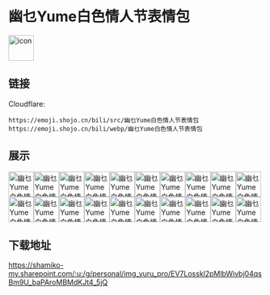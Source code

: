 # 幽乜Yume白色情人节表情包
<img src="https://emoji.shojo.cn/bili/src/幽乜Yume白色情人节表情包/icon.png" width="50" height="50" alt="icon">

## 链接
Cloudflare:
```
https://emoji.shojo.cn/bili/src/幽乜Yume白色情人节表情包
https://emoji.shojo.cn/bili/webp/幽乜Yume白色情人节表情包
```
## 展示
<img src="https://emoji.shojo.cn/bili/src/幽乜Yume白色情人节表情包/幽乜Yume白色情人节表情包-哭哭惹.png" width="50" height="50" alt="幽乜Yume白色情人节表情包-哭哭惹"><img src="https://emoji.shojo.cn/bili/src/幽乜Yume白色情人节表情包/幽乜Yume白色情人节表情包-打乜哟.png" width="50" height="50" alt="幽乜Yume白色情人节表情包-打乜哟"><img src="https://emoji.shojo.cn/bili/src/幽乜Yume白色情人节表情包/幽乜Yume白色情人节表情包-你是？.png" width="50" height="50" alt="幽乜Yume白色情人节表情包-你是？"><img src="https://emoji.shojo.cn/bili/src/幽乜Yume白色情人节表情包/幽乜Yume白色情人节表情包-阿巴阿巴.png" width="50" height="50" alt="幽乜Yume白色情人节表情包-阿巴阿巴"><img src="https://emoji.shojo.cn/bili/src/幽乜Yume白色情人节表情包/幽乜Yume白色情人节表情包-怎么回事呢.png" width="50" height="50" alt="幽乜Yume白色情人节表情包-怎么回事呢"><img src="https://emoji.shojo.cn/bili/src/幽乜Yume白色情人节表情包/幽乜Yume白色情人节表情包-爱你哟.png" width="50" height="50" alt="幽乜Yume白色情人节表情包-爱你哟"><img src="https://emoji.shojo.cn/bili/src/幽乜Yume白色情人节表情包/幽乜Yume白色情人节表情包-在一起.png" width="50" height="50" alt="幽乜Yume白色情人节表情包-在一起"><img src="https://emoji.shojo.cn/bili/src/幽乜Yume白色情人节表情包/幽乜Yume白色情人节表情包-你是雪女吧.png" width="50" height="50" alt="幽乜Yume白色情人节表情包-你是雪女吧"><img src="https://emoji.shojo.cn/bili/src/幽乜Yume白色情人节表情包/幽乜Yume白色情人节表情包-牛蛙.png" width="50" height="50" alt="幽乜Yume白色情人节表情包-牛蛙"><img src="https://emoji.shojo.cn/bili/src/幽乜Yume白色情人节表情包/幽乜Yume白色情人节表情包-你急啦？.png" width="50" height="50" alt="幽乜Yume白色情人节表情包-你急啦？"><img src="https://emoji.shojo.cn/bili/src/幽乜Yume白色情人节表情包/幽乜Yume白色情人节表情包-流汗.png" width="50" height="50" alt="幽乜Yume白色情人节表情包-流汗"><img src="https://emoji.shojo.cn/bili/src/幽乜Yume白色情人节表情包/幽乜Yume白色情人节表情包-气晕.png" width="50" height="50" alt="幽乜Yume白色情人节表情包-气晕"><img src="https://emoji.shojo.cn/bili/src/幽乜Yume白色情人节表情包/幽乜Yume白色情人节表情包-笨蛋.png" width="50" height="50" alt="幽乜Yume白色情人节表情包-笨蛋"><img src="https://emoji.shojo.cn/bili/src/幽乜Yume白色情人节表情包/幽乜Yume白色情人节表情包-放屁噗~.png" width="50" height="50" alt="幽乜Yume白色情人节表情包-放屁噗~"><img src="https://emoji.shojo.cn/bili/src/幽乜Yume白色情人节表情包/幽乜Yume白色情人节表情包-摸摸头.png" width="50" height="50" alt="幽乜Yume白色情人节表情包-摸摸头"><img src="https://emoji.shojo.cn/bili/src/幽乜Yume白色情人节表情包/幽乜Yume白色情人节表情包-该交租咯.png" width="50" height="50" alt="幽乜Yume白色情人节表情包-该交租咯"><img src="https://emoji.shojo.cn/bili/src/幽乜Yume白色情人节表情包/幽乜Yume白色情人节表情包-单推！.png" width="50" height="50" alt="幽乜Yume白色情人节表情包-单推！"><img src="https://emoji.shojo.cn/bili/src/幽乜Yume白色情人节表情包/幽乜Yume白色情人节表情包-嗝~.png" width="50" height="50" alt="幽乜Yume白色情人节表情包-嗝~"><img src="https://emoji.shojo.cn/bili/src/幽乜Yume白色情人节表情包/幽乜Yume白色情人节表情包-啵啵mua~.png" width="50" height="50" alt="幽乜Yume白色情人节表情包-啵啵mua~"><img src="https://emoji.shojo.cn/bili/src/幽乜Yume白色情人节表情包/幽乜Yume白色情人节表情包-擦擦.png" width="50" height="50" alt="幽乜Yume白色情人节表情包-擦擦">

## 下载地址

https://shamiko-my.sharepoint.com/:u:/g/personal/img_yuru_pro/EV7Losskl2pMlbWivbj04qsBm9U_baPAroMBMdKJt4_5jQ